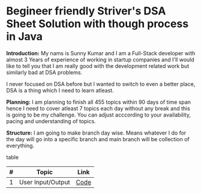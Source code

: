 # Begineer friendly Striver's DSA Sheet Solution with though process in Java

**Introduction:**
My nams is Sunny Kumar and I am a Full-Stack developer with almost 3 Years of experience of working in startup companies and I'll would like to tell you that I am really good with the development related work but similarly bad at DSA problems.

I never focused on DSA before but I wanted to switch to even a better place, DSA is a thing which I need to learn atleast.


**Planning:**
I am planning to finish all 455 topics within 90 days of time span hence I need to cover atleast 7 topics each day without any break and this is going to be my challenge. You can adjust acccording to your availability, pacing and understanding of topics.


**Structure:**
I am going to make branch day wise. Means whatever I do for the day will go into a specific branch and main branch will be collection of everything.

table

| #  | Topic              | Link                                                   |
|----|--------------------|--------------------------------------------------------|
| 1  | User Input/Output  | [Code](https://github.com/sunnyicymi/StriversDSASheet/day1/code1.md) |
